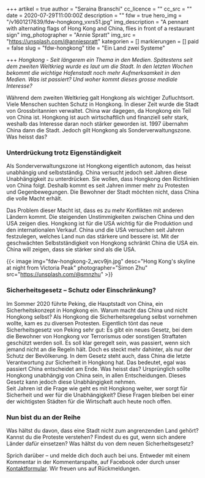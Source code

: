 +++
artikel = true
author = "Seraina Branschi"
cc_licence = ""
cc_src = ""
date = 2020-07-29T11:00:00Z
description = ""
fdw = true
hero_img = "/v1601217639/fdw-hongkong_vxrs51.jpg"
img_description = "A pennant with alternating flags of Hong Kong and China, flies in front of a restaurant sign"
img_photographer = "Annie Spratt"
img_src = "https://unsplash.com/@anniespratt"
kategorien = []
markierungen = []
paid = false
slug = "fdw-hongkong"
title = "Ein Land zwei Systeme"

+++
_Hongkong - Seit längerem ein Thema in den Medien. Spätestens seit dem zweiten Weltkrieg wurde es laut um die Stadt. In den letzten Wochen bekommt die wichtige Hafenstadt noch mehr Aufmerksamkeit in den Medien. Was ist passiert? Und woher kommt dieses grosse mediale Interesse?_

Während dem zweiten Weltkrieg galt Hongkong als wichtiger Zufluchtsort. Viele Menschen suchten Schutz in Hongkong. In dieser Zeit wurde die Stadt von Grossbritannien verwaltet. China war dagegen, da Hongkong ein Teil von China ist. Hongkong ist auch wirtschaftlich und finanziell sehr stark, weshalb das Interesse daran noch stärker geworden ist. 1997 übernahm China dann die Stadt. Jedoch gilt Hongkong als Sonderverwaltungszone. Was heisst das?

### Unterdrückung trotz Eigenständigkeit

Als Sonderverwaltungszone ist Hongkong eigentlich autonom, das heisst unabhängig und selbstständig. China versucht jedoch seit Jahren diese Unabhängigkeit zu unterdrücken. Sie wollen, dass Hongkong den Richtlinien von China folgt. Deshalb kommt es seit Jahren immer mehr zu Protesten und Gegenbewegungen. Die Bewohner der Stadt möchten nicht, dass China die volle Macht erhält.

Das Problem dieser Macht ist, dass es zu mehr Konflikten mit anderen Ländern kommt. Die steigenden Unstimmigkeiten zwischen China und den USA zeigen dies. Hongkong ist für die USA wichtig für die Produktion und den internationalen Verkauf. China und die USA versuchen seit Jahren festzulegen, welches Land nun das stärkere und bessere ist. Mit der geschwächten Selbstständigkeit von Hongkong schränkt China die USA ein. China will zeigen, dass sie stärker sind als die USA.

{{< image img="fdw-hongkong-2_wcv9jn.jpg" desc="Hong Kong's skyline at night from Victoria Peak" photographer="Simon Zhu" src="https://unsplash.com/@smnzhu" >}}

### Sicherheitsgesetz – Schutz oder Einschränkung?

Im Sommer 2020 führte Peking, die Hauptstadt von China, ein Sicherheitskonzept in Hongkong ein. Warum macht das China und nicht Hongkong selbst? Als Hongkong die Sicherheitsregelung selbst vornehmen wollte, kam es zu diversen Protesten. Eigentlich tönt das neue Sicherheitsgesetz von Peking sehr gut: Es gibt ein neues Gesetz, bei dem die Bewohner von Hongkong vor Terrorismus oder sonstigen Straftaten geschützt werden soll. Es soll klar geregelt sein, was passiert, wenn sich jemand nicht an die Regeln hält. Doch es steckt mehr dahinter, als nur der Schutz der Bevölkerung. In dem Gesetz steht auch, dass China die letzte Verantwortung zur Sicherheit in Hongkong hat. Das bedeutet, egal was passiert China entscheidet am Ende. Was heisst das? Ursprünglich sollte Hongkong unabhängig von China sein, in allen Entscheidungen. Dieses Gesetz kann jedoch diese Unabhängigkeit nehmen.  
Seit Jahren ist die Frage wie geht es mit Hongkong weiter, wer sorgt für Sicherheit und wer für die Unabhängigkeit? Diese Fragen bleiben bei einer der wichtigsten Städten für die Wirtschaft auch heute noch offen.

### Nun bist du an der Reihe

Was hältst du davon, dass eine Stadt nicht zum angrenzenden Land gehört? Kannst du die Proteste verstehen? Findest du es gut, wenn sich andere Länder dafür einsetzen? Was hältst du von dem neuen Sicherheitsgesetz?

Sprich darüber – und melde dich doch auch bei uns. Entweder mit einem Kommentar in der Kommentarspalte, auf Facebook oder durch unser [Kontaktformular](https://chinderzytig-v1.netlify.app/kontakt/). Wir freuen uns auf Rückmeldungen.
